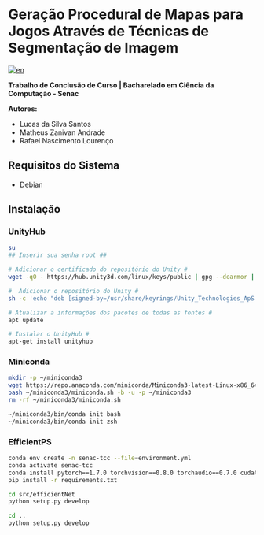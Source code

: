 # Geração Procedural de Mapas para Jogos Através de Técnicas de Segmentação de Imagem

[![en](https://img.shields.io/badge/lang-en-red.svg)](https://github.com/Lds20k/senac-tcc/blob/main/README.md)

**Trabalho de Conclusão de Curso | Bacharelado em Ciência da Computação - Senac**

**Autores:**
- Lucas da Silva Santos
- Matheus Zanivan Andrade
- Rafael Nascimento Lourenço

## Requisitos do Sistema
* Debian

## Instalação

### UnityHub
```sh
su
## Inserir sua senha root ##

# Adicionar o certificado do repositório do Unity #
wget -qO - https://hub.unity3d.com/linux/keys/public | gpg --dearmor | sudo tee /usr/share/keyrings/Unity_Technologies_ApS.gpg > /dev/null

#  Adicionar o repositório do Unity #
sh -c 'echo "deb [signed-by=/usr/share/keyrings/Unity_Technologies_ApS.gpg] https://hub.unity3d.com/linux/repos/deb stable main" > /etc/apt/sources.list.d/unityhub.list'

# Atualizar a informações dos pacotes de todas as fontes #
apt update

# Instalar o UnityHub #
apt-get install unityhub
```

### Miniconda
```sh
mkdir -p ~/miniconda3
wget https://repo.anaconda.com/miniconda/Miniconda3-latest-Linux-x86_64.sh -O ~/miniconda3/miniconda.sh
bash ~/miniconda3/miniconda.sh -b -u -p ~/miniconda3
rm -rf ~/miniconda3/miniconda.sh

~/miniconda3/bin/conda init bash
~/miniconda3/bin/conda init zsh
```

### EfficientPS
```sh
conda env create -n senac-tcc --file=environment.yml
conda activate senac-tcc
conda install pytorch==1.7.0 torchvision==0.8.0 torchaudio==0.7.0 cudatoolkit=10.2 cudatoolkit-dev -c pytorch -c conda-forge
pip install -r requirements.txt

cd src/efficientNet
python setup.py develop

cd ..
python setup.py develop
```
